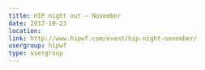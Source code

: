 ```yaml
---
title: HIP night out – November
date: 2017-10-23
location: 
link: http://www.hipwf.com/event/hip-night-november/
usergroup: hipwf
type: usergroup
---
```

